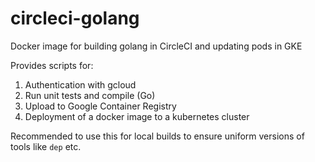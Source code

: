 # circleci-golang
Docker image for building golang in CircleCI and updating pods in GKE

Provides scripts for:

1. Authentication with gcloud
2. Run unit tests and compile (Go)
3. Upload to Google Container Registry
4. Deployment of a docker image to a kubernetes cluster

Recommended to use this for local builds to ensure uniform versions of tools like `dep` etc.
